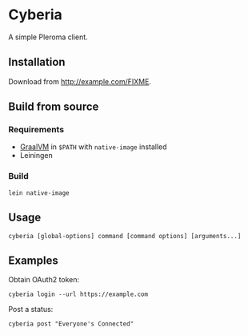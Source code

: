 # Cyberia

A simple Pleroma client.

## Installation

Download from http://example.com/FIXME.

## Build from source

### Requirements

* [GraalVM](https://github.com/graalvm/graalvm-ce-builds/releases) in `$PATH` with `native-image` installed
* Leiningen

### Build

`lein native-image`

## Usage

`cyberia [global-options] command [command options] [arguments...]`

## Examples

Obtain OAuth2 token:

```shell
cyberia login --url https://example.com
```

Post a status:

```shell
cyberia post "Everyone's Connected"
```